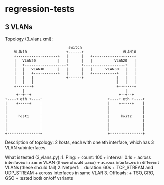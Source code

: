 regression-tests
================

3 VLANs
----------------
Topology (3\_vlans.xml):
```
                             switch
    VLAN10                  +------+                  VLAN10
    +-------------------+   |      |   +-------------------+
    |   VLAN20          |   |      |   |          VLAN20   |
    |   +-------------------+      +-------------------+   |
    |   |   VLAN30      |   |      |   |      VLAN30   |   |
    |   |   +-----------+   |      |   +-----------+   |   |
    |   |   |               +------+               |   |   |
    |   |   |                                      |   |   |
    +-------+                                      +-------+
        |                                              |
     +--+--+                                        +--+--+
+----+ eth +----+                              +----+ eth +----+
|    +-----+    |                              |    +-----+    |
|               |                              |               |
|               |                              |               |
|     host1     |                              |     host2     |
|               |                              |               |
|               |                              |               |
|               |                              |               |
+---------------+                              +---------------+
```

Description of topology:
2 hosts, each with one eth interface, which has 3 VLAN subinterfaces.

What is tested (3\_vlans.py):
    1. Ping:
        + count: 100
        + interval: 0.1s
        + across interfaces in same VLAN (these should pass)
        + across interfaces in different VLANs (these should fail)
    2. Netperf:
        + duration: 60s
        + TCP_STREAM and UDP_STREAM
        + across interfaces in same VLAN
    3. Offloads:
        + TSO, GRO, GSO
        + tested both on/off variants
